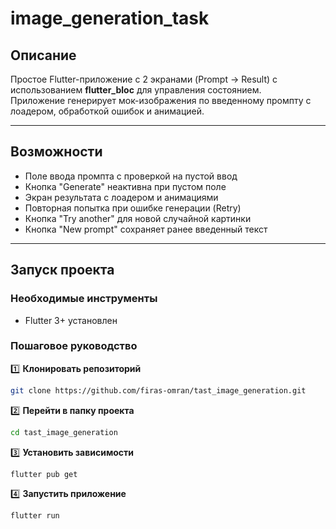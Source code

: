# image_generation_task


## Описание
Простое Flutter-приложение с 2 экранами (Prompt → Result) с использованием **flutter_bloc** для управления состоянием.  
Приложение генерирует мок-изображения по введенному промпту с лоадером, обработкой ошибок и анимацией.

---

## Возможности
- Поле ввода промпта с проверкой на пустой ввод
- Кнопка "Generate" неактивна при пустом поле
- Экран результата с лоадером и анимациями
- Повторная попытка при ошибке генерации (Retry)
- Кнопка "Try another" для новой случайной картинки
- Кнопка "New prompt" сохраняет ранее введенный текст

---

## Запуск проекта

### Необходимые инструменты
- Flutter 3+ установлен

### Пошаговое руководство

1️⃣ **Клонировать репозиторий**
```bash
git clone https://github.com/firas-omran/tast_image_generation.git

```
2️⃣ **Перейти в папку проекта**
```bash
cd tast_image_generation
```
3️⃣ **Установить зависимости**
```bash
flutter pub get
```
4️⃣ **Запустить приложение**
```bash
flutter run
```

